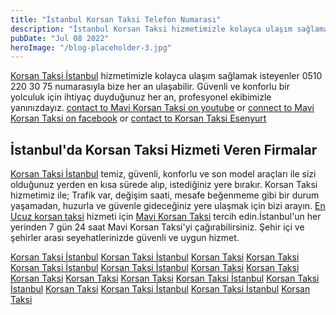 ```yaml
---
title: "İstanbul Korsan Taksi Telefon Numarası"
description: "İstanbul Korsan Taksi hizmetimizle kolayca ulaşım sağlamak isteyenler 05310 220 30 75 numarasıyla bize her an ulaşabilir. Güvenli ve konforlu bir yolculuk için ihtiyaç duyduğunuz her an, profesyonel ekibimizle yanınızdayız."
pubDate: "Jul 08 2022"
heroImage: "/blog-placeholder-3.jpg"
---
```

[Korsan Taksi İstanbul](https://korsantaksiistanbul.com) hizmetimizle kolayca ulaşım sağlamak isteyenler 0510 220 30 75 numarasıyla bize her an ulaşabilir. Güvenli ve konforlu bir yolculuk için ihtiyaç duyduğunuz her an, profesyonel ekibimizle yanınızdayız.
[contact to Mavi Korsan Taksi on youtube](https://www.youtube.com/@mavikorsantaksi) or [connect to Mavi Korsan Taksi on facebook](https://www.facebook.com/mavikorsantaksi) or [contact to Korsan Taksi Esenyurt](https://koctaksi.com)

<h2>İstanbul'da Korsan Taksi Hizmeti Veren Firmalar</h2>

<a href="https://korsantaksiistanbul.com/">Korsan Taksi İstanbul</a> temiz, güvenli, konforlu ve son model araçları ile sizi olduğunuz yerden en kısa sürede alıp, istediğiniz yere bırakır. Korsan Taksi hizmetimiz ile; Trafik var, değişim saati, mesafe beğenmeme gibi bir durum yaşamadan, huzurla ve güvenle gideceğiniz yere ulaşmak için bizi arayın. <a href="https://koctaksi.com/">En Ucuz korsan taksi</a> hizmeti için <a href="https://mavitaksi.com/">Mavi Korsan Taksi</a> tercih edin.İstanbul'un her yerinden 7 gün 24 saat Mavi Korsan Taksi'yi çağırabilirsiniz. Şehir içi ve şehirler arası seyehatlerinizde güvenli ve uygun hizmet.

<a href="https://korsantaksiistanbulcom.wordpress.com/">Korsan Taksi İstanbul</a>
<a href="https://sites.google.com/view/korsanistanbultaksi/">Korsan Taksi İstanbul</a>
<a href="https://kctaksi.wixsite.com/koctaksi">Korsan Taksi</a>
<a href="https://askbrncom.blogspot.com/">Korsan Taksi</a>
<a href="https://esenyurt-korsan-taksi.blogspot.com/">Korsan Taksi İstanbul</a>
<a href="https://bedavacarlar2018.blogspot.com/">Korsan Taksi İstanbul</a>
<a href="https://esenyurt-korsan-taksi-hizmeti.blogspot.com/">Korsan Taksi</a>
<a href="http://mavitaksi.godaddysites.com/">Korsan Taksi</a>
<a href="https://1kamp.com/istanbul-korsan-taksi/">Korsan Taksi</a>
<a href="https://istanbul-korsan-taksi.renderforestsites.com/">Korsan Taksi</a>
<a href="https://docs.google.com/document/d/1xG01ZyihntDK4SB-9fnvQAAt0u0xhTgvgBHn4wWO8a4/edit?tab=t.whnydogxijzr">Korsan Taksi</a>
<a href="https://bedavacarlar2020.blogspot.com/2025/01/esenyurt-korsan-taksi.html">Korsan Taksi İstanbul</a>
<a href="https://mavitaksi.blogspot.com/">Korsan Taksi İstanbul</a>
<a href="https://hemenkredi.org/">Korsan Taksi</a>
<a href="https://wpaktuel.com">Korsan Taksi İstanbul</a>
<a href="https://korsantaksiistanbul.com/">Korsan Taksi İstanbul</a>
<a href="https://koctaksi.com//">Korsan Taksi</a>
